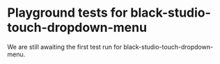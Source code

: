 # Playground tests for black-studio-touch-dropdown-menu
We are still awaiting the first test run for black-studio-touch-dropdown-menu.
